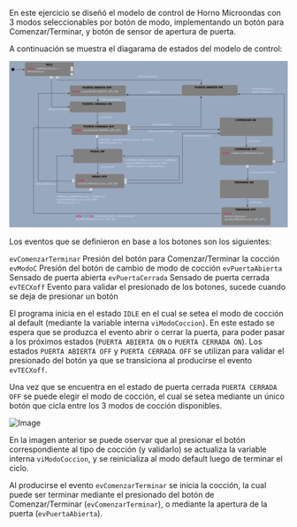 En este ejercicio se diseñó el modelo de control de Horno Microondas con 3 modos seleccionables por botón de modo, implementando un botón para Comenzar/Terminar, y botón de sensor de apertura de puerta.

A continuación se muestra el diagarama de estados del modelo de control:

![Image](./ej7stc.png)

Los eventos que se definieron en base a los botones son los siguientes:

```evComenzarTerminar``` Presión del botón para Comenzar/Terminar la cocción
```evModoC``` Presión del botón de cambio de modo de cocción
```evPuertaAbierta``` Sensado de puerta abierta
```evPuertaCerrada``` Sensado de puerta cerrada
```evTECXoff``` Evento para validar el presionado de los botones, sucede cuando se deja de presionar un botón

El programa inicia en el estado ```IDLE``` en el cual se setea el modo de cocción al default (mediante la variable interna ```viModoCoccion```). En este estado se espera que se produzca el evento abrir o cerrar la puerta, para poder pasar a los próximos estados (```PUERTA ABIERTA ON``` o ```PUERTA CERRADA ON```). Los estados ```PUERTA ABIERTA OFF``` y ```PUERTA CERRADA OFF``` se utilizan para validar el presionado del botón ya que se transiciona al producirse el evento ```evTECXoff```.

Una vez que se encuentra en el estado de puerta cerrada ```PUERTA CERRADA OFF``` se puede elegir el modo de cocción, el cual se setea mediante un único botón que cicla entre los 3 modos de cocción disponibles. 

![Image](cycle_type.png)

En la imagen anterior se puede oservar que al presionar el botón correspondiente al tipo de cocción (y validarlo) se actualiza la variable interna ```viModoCoccion```, y se reinicializa al modo default luego de terminar el ciclo. 

Al producirse el evento ```evComenzarTerminar``` se inicia la cocción, la cual puede ser terminar mediante el presionado del botón de Comenzar/Terminar (```evComenzarTerminar```), o mediante la apertura de la puerta (```evPuertaAbierta```).
